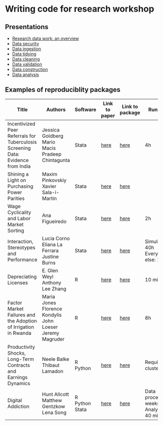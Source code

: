 # Writing code for research workshop

## Presentations

- [Research data work: an overview](https://raw.githack.com/DevInnovationLab/rp-workshop/main/presentations/research-data-work.html)
- [Data security](https://raw.githack.com/DevInnovationLab/rp-workshop/main/presentations/data-security.html)
- [Data ingestion](https://raw.githack.com/DevInnovationLab/rp-workshop/main/presentations/data-ingestion.html)
- [Data tidying](https://raw.githack.com/DevInnovationLab/rp-workshop/main/presentations/tidy-data.html)
- [Data cleaning](https://raw.githack.com/DevInnovationLab/rp-workshop/main/presentations/data-cleaning.html)
- [Data validation](https://raw.githack.com/DevInnovationLab/rp-workshop/main/presentations/data-validation.html)
- [Data construction](https://raw.githack.com/DevInnovationLab/rp-workshop/main/presentations/data-construction.html)
- [Data analysis](https://raw.githack.com/DevInnovationLab/rp-workshop/main/presentations/data-analysis.html)

## Examples of reproduciblity packages

| Title | Authors | Software | Link to paper | Link to package | Run time |
|-------|---------|----------|---------------|-----------------|-------|
| Incentivized Peer Referrals for Tuberculosis Screening Data: Evidence from India | Jessica Goldberg <br> Mario Macis <br> Pradeep Chintagunta | Stata | [here](https://doi.org/10.1257/app.20200721) | [here](https://doi.org/10.3886/E150781V1) | 4h |
| Shining a Light on Purchasing Power Parities | Maxim Pinkovskiy <br> Xavier Sala-i-Martin | Stata | [here](https://doi.org/10.1257/mac.20190037)	| [here](https://doi.org/10.3886/E111003V1) | |
| Wage Cyclicality and Labor Market Sorting	| Ana Figueiredo | Stata | [here](https://doi.org/10.1257/aeri.202101610)	|  [here](https://doi.org/10.3886/E150581V1) | 2h |
| Interaction, Stereotypes and Performance	| Lucia Corno <br> Eliana La Ferrara <br> Justine Burns | Stata | [here](https://doi.org/10.1257/aer.20181805)	| [here](https://doi.org/10.3886/E174501V1)	| Simulations: 40h <br> Everything else: 1h|
| Depreciating Licenses | E. Glen Weyl <br> Anthony Lee Zhang | R |	[here](https://doi.org/10.1257/pol.20200426)	| [here](https://www.openicpsr.org/openicpsr/project/143701/version/V1/view?path=/openicpsr/143701/fcr:versions/V1&type=project) | 10 min |
| Factor Market Failures and the Adoption of Irrigation in Rwanda |  Maria Jones <br> Florence Kondylis <br> John Loeser <br> Jeremy Magruder| R |	[here](https://doi.org/10.1257/aer.20210059) | [here](https://www.openicpsr.org/openicpsr/project/159061) | 8h |
| Productivity Shocks, Long-Term Contracts and Earnings Dynamics| Neele Balke<br>Thibaut Lamadon | R <br> Python |	[here](https://doi.org/10.1257/aer.20161622) | [here](https://www.openicpsr.org/openicpsr/project/163542/version/V1/view?path=/openicpsr/163542/fcr:versions/V1/balke-lamadon) | Requires cluster |
| Digital Addiction | Hunt Allcott<br>Matthew Gentzkow<br>Lena Song | R <br> Python <br> Stata |	[here](https://doi.org/10.1257/aer.20210867) | [here](https://www.openicpsr.org/openicpsr/project/163822/version/V1/view?path=/openicpsr/163822/fcr:versions/V1&type=project) | Data processing: weeks <br> Analysis: 40 min |
